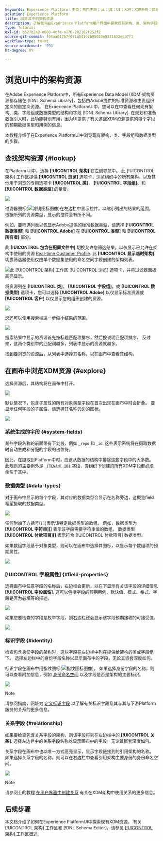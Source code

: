 ```yaml
---
keywords: Experience Platform；主页；热门主题；ui；UI；UI；XDM；XDM系统；体验数据模型；体验数据模型；数据模型；数据模型；浏览；类；字段组；数据类型；架构；
solution: Experience Platform
title: 浏览UI中的架构资源
description: 了解如何在Experience Platform用户界面中探索现有架构、类、架构字段组和数据类型。
type: Tutorial
exl-id: b527b2a0-e688-4cfe-a176-282182f252f2
source-git-commit: f08aa017b7f971a54197b95023e9331832ecb7f1
workflow-type: tm+mt
source-wordcount: '993'
ht-degree: 0%

---
```


# 浏览UI中的架构资源

在Adobe Experience Platform中，所有Experience Data Model (XDM)架构资源都存储在 [!DNL Schema Library]，包括由Adobe提供的标准资源和由贵组织定义的自定义资源。 在Experience PlatformUI中，您可以在中查看任何现有架构、类、字段组或数据类型的结构和字段 [!DNL Schema Library]. 在规划和准备数据引入时，此功能特别有用，因为UI提供了有关这些XDM资源提供的每个字段的预期数据类型和用例的信息。

本教程介绍了在Experience PlatformUI中浏览现有架构、类、字段组和数据类型的步骤。

## 查找架构资源 {#lookup}

在Platform UI中，选择 **[!UICONTROL 架构]** 在左侧导航中。 此 [!UICONTROL 架构] 工作区提供 **[!UICONTROL 浏览]** 选项卡，浏览组织中的所有架构，以及其他用于浏览的专用选项卡 **[!UICONTROL 类]**， **[!UICONTROL 字段组]**、和 **[!UICONTROL 数据类型]** 的量度。

![](../images/ui/explore/tabs.png)

过滤器图标(![滤镜图标图像](../images/ui/explore/icon.png))在左边栏中显示控件，以缩小列出的结果的范围。 根据所列的资源类型，显示的控件会有所不同。

例如，要筛选列表以仅显示Adobe提供的标准数据类型，请选择 **[!UICONTROL 数据类型]** 和 **[!UICONTROL Adobe]** 在 **[!UICONTROL 类型]** 和 **[!UICONTROL 所有者]** 部分。

此 **[!UICONTROL 包含在配置文件中]** 切换允许您筛选结果，以仅显示已允许在架构中使用的资源 [Real-time Customer Profile](../../profile/home.md). 此 **[!UICONTROL 显示临时架构]** 切换筛选器使用仅由单个数据集使用的命名空间字段创建的架构列表。

![此 [!UICONTROL 架构] 工作区 [!UICONTROL 浏览] 选项卡，并将过滤器面板高亮显示。](../images/ui/explore/filter.png)

将资源列在 **[!UICONTROL 类]**， **[!UICONTROL 字段组]**，或 **[!UICONTROL 数据类型]** 选项卡，您可以选择 **[!UICONTROL Adobe]** 以仅显示标准资源或 **[!UICONTROL 客户]** 以仅显示您的组织创建的资源。

![](../images/ui/explore/filter-data-type.png)

您还可以使用搜索栏进一步缩小结果的范围。

![](../images/ui/explore/search.png)

搜索结果中显示的资源首先按标题匹配项排序，然后按说明匹配项排序。 反过来，这两个类别中的匹配词越多，列表中显示的资源就越多。

找到要浏览的资源后，从列表中选择其名称，以在画布中查看其结构。

## 在画布中浏览XDM资源 {#explore}

选择资源后，其结构将在画布中打开。

![](../images/ui/explore/canvas.png)

默认情况下，包含子属性的所有对象类型字段在首次出现在画布中时会折叠。 要显示任何字段的子属性，请选择其名称旁边的图标。

![](../images/ui/explore/field-expand.png)

### 系统生成的字段 {#system-fields}

某些字段名称的前面带有下划线，例如 `_repo` 和 `_id`. 这些表示系统将在摄取数据时自动生成和分配的字段的占位符。

因此，在摄取到Platform中时，应该从数据的结构中排除这些字段中的大多数。 此规则的主要例外是 [`_{TENANT_ID}` 字段](../api/getting-started.md#know-your-tenant_id)，贵组织下创建的所有XDM字段都必须命名于其中。

### 数据类型 {#data-types}

对于画布中显示的每个字段，其对应的数据类型会显示在名称旁边，这概览field希望摄取的数据类型。

![](../images/ui/explore/data-types.png)

任何附加了方括号(`[]`)表示该特定数据类型的数组。 例如，数据类型为 **[!UICONTROL 字符串]\[]** 表示该字段需要字符串值的数组。 数据类型 **[!UICONTROL 付款项目]\[]** 表示符合 [!UICONTROL 付款项目] 数据类型。

如果数组字段基于对象类型，则可以在画布中选择其图标，以显示每个数组项的预期属性。

![](../images/ui/explore/array-type.png)

### [!UICONTROL 字段属性] {#field-properties}

选择画布中任意字段的名称后，右边栏会更新，以在下显示有关该字段的详细信息 **[!UICONTROL 字段属性]**. 这可以包括字段的预期用例、默认值、模式、格式、字段是否为必填等的描述。

![](../images/ui/explore/field-properties.png)

如果您要检查的字段是枚举字段，则右边栏还会显示该字段预期接收的可接受值。

![](../images/ui/explore/enum-field.png)

### 标识字段 {#identity}

检查包含身份字段的架构时，这些字段在左边栏中列在提供给架构的类或字段组下。 选择左边栏中的身份字段名称以显示画布中的字段，无论其嵌套深度如何。

标识字段在画布中用指纹图标(![指纹图标图像](../images/ui/explore/identity-symbol.png))。 如果选择身份字段的名称，则可以查看附加信息，例如 [身份命名空间](../../identity-service/namespaces.md) 以及字段是否是架构的主要标识。

![](../images/ui/explore/identity-field.png)

>[!NOTE]
>
>请参阅指南，网址为 [定义标识字段](./fields/identity.md) 以了解有关标识字段及其与其与下游Platform服务的关系的更多信息。

### 关系字段 {#relationship}

如果要检查包含关系字段的架构，则该字段将列在左边栏中的 **[!UICONTROL 关系]**. 选择左边栏中的关系字段名称以显示画布中的字段，无论其嵌套深度如何。

关系字段在画布中也以唯一方式高亮显示，显示字段链接到的引用架构的名称。 如果选择关系字段的名称，则可以在右边栏中查看引用架构主要身份的身份命名空间。

![](../images/ui/explore/relationship-field.png)

>[!NOTE]
>
>请参阅上的教程 [在用户界面中创建关系](../tutorials/relationship-ui.md) 有关在XDM架构中使用关系的更多信息。

## 后续步骤

本文档介绍了如何在Experience PlatformUI中探索现有XDM资源。 有关 [!UICONTROL 架构] 工作区和 [!DNL Schema Editor]，请参见 [[!UICONTROL 架构] 工作区概述](./overview.md).
